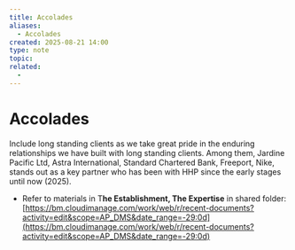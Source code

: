 ```yaml
---
title: Accolades
aliases:
  - Accolades
created: 2025-08-21 14:00
type: note
topic:
related:
  -
---
```

# Accolades

 Include long standing clients as we take great pride in the enduring relationships we have built with long standing clients. Among them, Jardine Pacific Ltd, Astra International, Standard Chartered Bank, Freeport, Nike, stands out as a key partner who has been with HHP since the early stages until now (2025).

- Refer to materials in T**he Establishment, The Expertise** in shared folder: [https://bm.cloudimanage.com/work/web/r/recent-documents?activity=edit&scope=AP_DMS&date_range=-29:0d](https://bm.cloudimanage.com/work/web/r/recent-documents?activity=edit&scope=AP_DMS&date_range=-29:0d)


